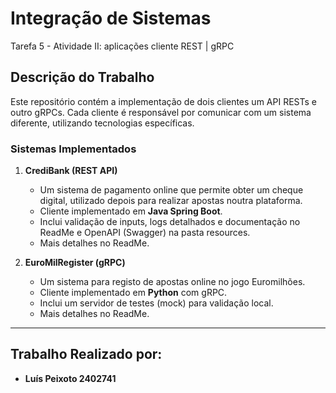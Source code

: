 # Integração de Sistemas
Tarefa 5 - Atividade II: aplicações cliente REST | gRPC

## Descrição do Trabalho
Este repositório contém a implementação de dois clientes um API RESTs e outro gRPCs.
Cada cliente é responsável por comunicar com um sistema diferente, utilizando tecnologias específicas.

### Sistemas Implementados
1. **CrediBank (REST API)**
   - Um sistema de pagamento online que permite obter um cheque digital, utilizado depois para realizar apostas noutra plataforma.
   - Cliente implementado em **Java Spring Boot**.
   - Inclui validação de inputs, logs detalhados e documentação no ReadMe e OpenAPI (Swagger) na pasta resources.
    - Mais detalhes no ReadMe.

2. **EuroMilRegister (gRPC)**
   - Um sistema para registo de apostas online no jogo Euromilhões.
   - Cliente implementado em **Python** com gRPC.
   - Inclui um servidor de testes (mock) para validação local.
   - Mais detalhes no ReadMe.

---

## Trabalho Realizado por:
- **Luís Peixoto 2402741**